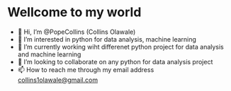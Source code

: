 # Wellcome to my world 
- 👋 Hi, I’m @PopeCollins (Collins Olawale)
- 👀 I’m interested in python for data analysis, machine learning 
- 🌱 I’m currently working wiht differenet python project for data analysis and machine learning 
- 💞️ I’m looking to collaborate on any python for data analysis project
- 📫 How to reach me through my email address collins1olawale@gmail.com

<!---
PopeCollins/PopeCollins is a ✨ special ✨ repository because its `README.md` (this file) appears on your GitHub profile.
You can click the Preview link to take a look at your changes.
--->
